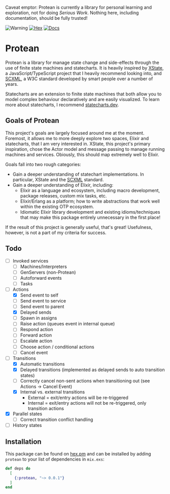 Caveat emptor: Protean is currently a library for personal learning and exploration, not for doing _Serious Work_. Nothing here, including documentation, should be fully trusted!

![Warning](https://img.shields.io/badge/Warning-Experimental-critical?labelColor=870800&color=d11a0f) [![Hex](https://img.shields.io/badge/protean-v0.0.1-orange)](https://hex.pm/packages/protean) [![Docs](https://img.shields.io/badge/-Docs-informational)](https://hexdocs.pm/protean/)

# Protean

Protean is a library for manage state change and side-effects through the use of finite state machines and statecharts. It is heavily inspired by [XState](https://xstate.js.org/docs/), a JavaScript/TypeScript project that I heavily recommend looking into, and [SCXML](https://www.w3.org/TR/scxml/), a W3C standard developed by smart people over a number of years.

Statecharts are an extension to finite state machines that both allow you to model complex behaviour declaratively and are easily visualized. To learn more about statecharts, I recommend [statecharts.dev](https://statecharts.dev/).

## Goals of Protean

This project's goals are largely focused around me at the moment. Foremost, it allows me to more deeply explore two spaces, Elixir and statecharts, that I am very interested in. XState, this project's primary inspiration, chose the Actor model and message passing to manage running machines and services. Obiously, this should map extremely well to Elixir.

Goals fall into two rough categories:

- Gain a deeper understanding of statechart implementations. In particular, XState and the [SCXML](https://www.w3.org/TR/scxml/) standard.
- Gain a deeper understanding of Elixir, including:
  - Elixir as a language and ecosystem, including macro development, package releases, custom mix tasks, etc.
  - Elixir/Erlang as a platform; how to write abstractions that work well within the existing OTP ecosystem.
  - Idiomatic Elixir library development and existing idioms/techniques that may make this package entirely unnecessary in the first place!

If the result of this project is generally useful, that's great! Usefulness, however, is not a part of my criteria for success.

## Todo

- [ ] Invoked services
  - [ ] Machines/Interpreters
  - [ ] GenServers (non-Protean)
  - [ ] Autoforward events
  - [ ] Tasks
- [ ] Actions
  - [x] Send event to self
  - [ ] Send event to service
  - [ ] Send event to parent
  - [x] Delayed sends
  - [ ] Spawn in assigns
  - [ ] Raise action (queues event in internal queue)
  - [ ] Respond action
  - [ ] Forward action
  - [ ] Escalate action
  - [ ] Choose action / conditional actions
  - [ ] Cancel event
- [ ] Transitions
  - [x] Automatic transitions
  - [x] Delayed transitions (implemented as delayed sends to auto transition states)
  - [ ] Correctly cancel non-sent actions when transitioning out (see Actions -> Cancel Event)
  - [x] Internal vs. external transitions
    - External = exit/entry actions will be re-triggered
    - Internal = exit/entry actions will not be re-triggered, only transition actions
- [x] Parallel states
  - [ ] Correct transition conflict handling
- [ ] History states

## Installation

This package can be found on [hex.pm](https://hex.pm/packages/protean) and can be installed by adding `protean` to your list of dependencies in `mix.exs`:

```elixir
def deps do
  [
    {:protean, "~> 0.0.1"}
  ]
end
```
